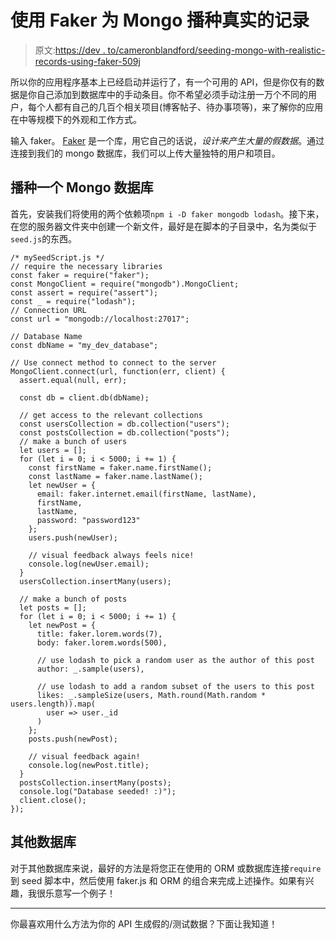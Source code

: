 # 使用 Faker 为 Mongo 播种真实的记录

> 原文:[https://dev . to/cameronblandford/seeding-mongo-with-realistic-records-using-faker-509j](https://dev.to/cameronblandford/seeding-mongo-with-realistic-records-using-faker-509j)

所以你的应用程序基本上已经启动并运行了，有一个可用的 API，但是你仅有的数据是你自己添加到数据库中的手动条目。你不希望必须手动注册一万个不同的用户，每个人都有自己的几百个相关项目(博客帖子、待办事项等)，来了解你的应用在中等规模下的外观和工作方式。

输入 faker。 [Faker](https://github.com/marak/Faker.js/) 是一个库，用它自己的话说，*设计来产生大量的假数据*。通过连接到我们的 mongo 数据库，我们可以上传大量独特的用户和项目。

## [](#seeding-a-mongo-database)播种一个 Mongo 数据库

首先，安装我们将使用的两个依赖项`npm i -D faker mongodb lodash`。接下来，在您的服务器文件夹中创建一个新文件，最好是在脚本的子目录中，名为类似于`seed.js`的东西。

```
/* mySeedScript.js */
// require the necessary libraries
const faker = require("faker");
const MongoClient = require("mongodb").MongoClient;
const assert = require("assert");
const _ = require("lodash");
// Connection URL
const url = "mongodb://localhost:27017";

// Database Name
const dbName = "my_dev_database";

// Use connect method to connect to the server
MongoClient.connect(url, function(err, client) {
  assert.equal(null, err);

  const db = client.db(dbName);

  // get access to the relevant collections
  const usersCollection = db.collection("users");
  const postsCollection = db.collection("posts");
  // make a bunch of users
  let users = [];
  for (let i = 0; i < 5000; i += 1) {
    const firstName = faker.name.firstName();
    const lastName = faker.name.lastName();
    let newUser = {
      email: faker.internet.email(firstName, lastName),
      firstName,
      lastName,
      password: "password123"
    };
    users.push(newUser);

    // visual feedback always feels nice!
    console.log(newUser.email);
  }
  usersCollection.insertMany(users);

  // make a bunch of posts
  let posts = [];
  for (let i = 0; i < 5000; i += 1) {
    let newPost = {
      title: faker.lorem.words(7),
      body: faker.lorem.words(500),

      // use lodash to pick a random user as the author of this post
      author: _.sample(users),

      // use lodash to add a random subset of the users to this post
      likes: _.sampleSize(users, Math.round(Math.random * users.length)).map(
        user => user._id
      )
    };
    posts.push(newPost);

    // visual feedback again!
    console.log(newPost.title);
  }
  postsCollection.insertMany(posts);
  console.log("Database seeded! :)");
  client.close();
}); 
```

## [](#other-databases)其他数据库

对于其他数据库来说，最好的方法是将您正在使用的 ORM 或数据库连接`require`到 seed 脚本中，然后使用 faker.js 和 ORM 的组合来完成上述操作。如果有兴趣，我很乐意写一个例子！

* * *

你最喜欢用什么方法为你的 API 生成假的/测试数据？下面让我知道！